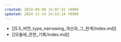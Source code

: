 ```yaml
---
created: 2024-09-08 14:07:41 +0900
updated: 2024-11-14 14:52:14 +0900
---
```


- [[5.5_버전_type_narrowing_개선과_그_한계/index.md]]
- [[모듈에_관한_기록/index.md]]
